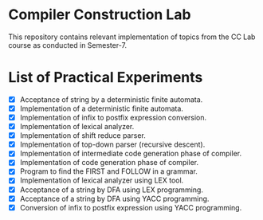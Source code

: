 # Compiler Construction Lab
This repository contains relevant implementation of topics from the CC Lab course as conducted in Semester-7.

# List of Practical Experiments

- [x] Acceptance of string by a deterministic finite automata.
- [x] Implementation of a deterministic finite automata.
- [x] Implementation of infix to postfix expression conversion.
- [x] Implementation of lexical analyzer.
- [x] Implementation of shift reduce parser.
- [x] Implementation of top-down parser (recursive descent).
- [x] Implementation of intermediate code generation phase of compiler.
- [x] Implementation of code generation phase of compiler.
- [x] Program to find the FIRST and FOLLOW in a grammar.
- [x] Implementation of lexical analyzer using LEX tool.
- [x] Acceptance of a string by DFA using LEX programming.
- [x] Acceptance of a string by DFA using YACC programming.
- [x] Conversion of infix to postfix expression using YACC programming.
